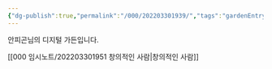 ```yaml
---
{"dg-publish":true,"permalink":"/000/202203301939/","tags":"gardenEntry"}
---
```


안피곤님의 디지털 가든입니다.

[[000 임시노트/202203301951 창의적인 사람|창의적인 사람]]